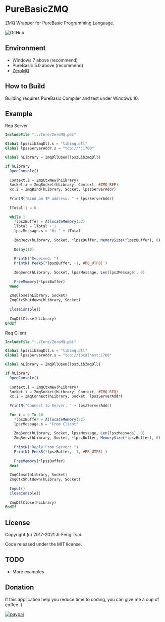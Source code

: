 # PureBasicZMQ

ZMQ Wrapper for PureBasic Programming Language.

![GitHub](https://img.shields.io/github/license/jiowcl/PureBasicZMQ.svg)

## Environment

- Windows 7 above (recommend)
- PureBasic 5.0 above (recommend)
- [ZeroMQ](https://github.com/zeromq)

## How to Build

Building requires PureBasic Compiler and test under Windows 10.

## Example

Rep Server

```purebasic
IncludeFile "../Core/ZeroMQ.pbi"

Global lpszLibZmqDll.s = "libzmq.dll"
Global lpszServerAddr.s = "tcp://*:1700"

Global hLibrary = ZmqDllOpen(lpszLibZmqDll)

If hLibrary
  OpenConsole()
  
  Context.i = ZmqCtxNew(hLibrary)
  Socket.i = ZmqSocket(hLibrary, Context, #ZMQ_REP)
  Rc.i = ZmqBind(hLibrary, Socket, lpszServerAddr)
  
  PrintN("Bind an IP address: " + lpszServerAddr)
  
  lTotal.l = 0
  
  While 1
    *lpszBuffer = AllocateMemory(32)
    lTotal = lTotal + 1
    lpszMessage.s = "Hi " + lTotal
    
    ZmqRecv(hLibrary, Socket, *lpszBuffer, MemorySize(*lpszBuffer), 0)
    
    Delay(10)
    
    PrintN("Received: ")
    PrintN( PeekS(*lpszBuffer, -1, #PB_UTF8) )
    
    ZmqSend(hLibrary, Socket, lpszMessage, Len(lpszMessage), 0)
    
    FreeMemory(*lpszBuffer)
  Wend
  
  ZmqClose(hLibrary, Socket)
  ZmqCtxShutdown(hLibrary, Socket)
  
  CloseConsole()
  
  ZmqDllClose(hLibrary)
EndIf
```

Req Client

```purebasic
IncludeFile "../Core/ZeroMQ.pbi"

Global lpszLibZmqDll.s = "libzmq.dll"
Global lpszServerAddr.s = "tcp://localhost:1700"

Global hLibrary = ZmqDllOpen(lpszLibZmqDll)

If hLibrary
  OpenConsole()
  
  Context.i = ZmqCtxNew(hLibrary)
  Socket.i = ZmqSocket(hLibrary, Context, #ZMQ_REQ)
  Rc.i = ZmqConnect(hLibrary, Socket, lpszServerAddr)
  
  PrintN("Connect to Server: " + lpszServerAddr)
  
  For i = 0 To 10 
    *lpszBuffer = AllocateMemory(32)
    lpszMessage.s = "From Client"
    
    ZmqSend(hLibrary, Socket, lpszMessage, Len(lpszMessage), 0)
    ZmqRecv(hLibrary, Socket, *lpszBuffer, MemorySize(*lpszBuffer), 0)
    
    PrintN("Reply From Server: ")
    PrintN( PeekS(*lpszBuffer, -1, #PB_UTF8) )
    
    FreeMemory(*lpszBuffer)
  Next 
  
  ZmqClose(hLibrary, Socket)
  ZmqCtxShutdown(hLibrary, Socket)
  
  Input()
  CloseConsole()
  
  ZmqDllClose(hLibrary)
EndIf
```

## License

Copyright (c) 2017-2021 Ji-Feng Tsai.  

Code released under the MIT license.

## TODO

- More examples

## Donation

If this application help you reduce time to coding, you can give me a cup of coffee :)

[![paypal](https://www.paypalobjects.com/en_US/TW/i/btn/btn_donateCC_LG.gif)](https://www.paypal.com/cgi-bin/webscr?cmd=_s-xclick&hosted_button_id=3RNMD6Q3B495N&source=url)
